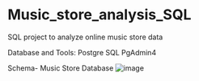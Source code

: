 # Music_store_analysis_SQL
SQL project to analyze online music store data

Database and Tools:
Postgre SQL
PgAdmin4

Schema- Music Store Database
![image](https://github.com/user-attachments/assets/ea4d9462-cb21-4b8d-82fa-0da334878c53)
